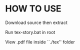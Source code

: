 HOW TO USE
===
Download source then extract

Run tex-story.bat in root

View .pdf file inside ``./tex'' folder

